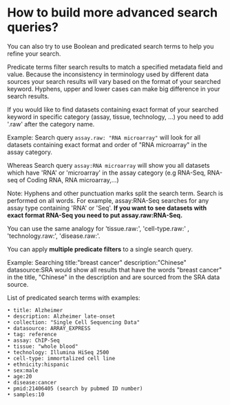 # How to build more advanced search queries?

You can also try to use Boolean and predicated search terms to help you refine your search.

Predicate terms filter search results to match a specified metadata field and value. Because the  inconsistency in terminology used by different data sources your search results will vary based on the format of your searched keyword. Hyphens, upper and lower cases can make big difference in your search results.

If you would like to find datasets containing exact format of your searched keyword in specific category (assay, tissue, technology, …) you need to add '.raw' after the category name.

Example:
Search query `assay.raw: "RNA microarray"` will look for all datasets containing exact format and order of "RNA microarray" in the assay category.

Whereas
Search query `assay:RNA microarray` will show you all datasets which have 'RNA' or 'microarray' in the assay category (e.g RNA-Seq, RNA-seq of Coding RNA, RNA microarray,…)

Note:
Hyphens and other punctuation marks split the search term. Search is performed on all words. For example, assay:RNA-Seq searches for any assay type containing 'RNA' or 'Seq'.
**If you want to see datasets with exact format RNA-Seq you need to put assay.raw:RNA-Seq.**

You can use the same analogy for 'tissue.raw:', 'cell-type.raw:' , 'technology.raw:', 'disease.raw:'.

You can apply **multiple predicate filters** to a single search query.

Example:
Searching title:"breast cancer" description:"Chinese" datasource:SRA would show all results that have the words "breast cancer" in the title, "Chinese" in the description and are sourced from the SRA data source.

List of predicated search terms with examples:

	• title: Alzheimer
	• description: Alzheimer late-onset
	• collection: "Single Cell Sequencing Data"
	• datasource: ARRAY_EXPRESS
	• tag: reference
	• assay: ChIP-Seq
	• tissue: "whole blood"
	• technology: Illumina HiSeq 2500
	• cell-type: immortalized cell line
	• ethnicity:hispanic
	• sex:male
	• age:20
	• disease:cancer
	• pmid:21406405 (search by pubmed ID number)
	• samples:10
